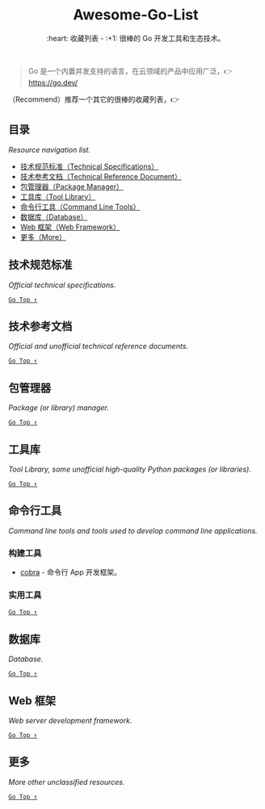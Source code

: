 <div align="center">
  <h1>Awesome-Go-List</h1>

  <p>:heart: 收藏列表 - :+1: 很棒的 Go 开发工具和生态技术。</p>
</div>

<br />

> Go 是一个内置并发支持的语言，在云领域的产品中应用广泛，:point_right: https://go.dev/

（Recommend）推荐一个其它的很棒的收藏列表，:point_right: 

## 目录

_Resource navigation list._

- [技术规范标准（Technical Specifications）](#技术规范标准)
- [技术参考文档（Technical Reference Document）](#技术参考文档)
- [包管理器（Package Manager）](#包管理器)
- [工具库（Tool Library）](#工具库)
- [命令行工具（Command Line Tools）](#命令行工具)
- [数据库（Database）](#数据库)
- [Web 框架（Web Framework）](#web-框架)
- [更多（More）](#更多)

## 技术规范标准

_Official technical specifications._

[`Go Top ↑`](#awesome-go-list)

## 技术参考文档

_Official and unofficial technical reference documents._

[`Go Top ↑`](#awesome-go-list)

## 包管理器

_Package (or library) manager._

[`Go Top ↑`](#awesome-go-list)

## 工具库

_Tool Library, some unofficial high-quality Python packages (or libraries)._

[`Go Top ↑`](#awesome-python-list)

## 命令行工具

_Command line tools and tools used to develop command line applications._

### 构建工具

- [cobra](https://cobra.dev/) - 命令行 App 开发框架。

### 实用工具

[`Go Top ↑`](#awesome-go-list)

## 数据库

_Database._

[`Go Top ↑`](#awesome-go-list)

## Web 框架

_Web server development framework._

[`Go Top ↑`](#awesome-python-list)

## 更多

_More other unclassified resources._

[`Go Top ↑`](#awesome-go-list)
